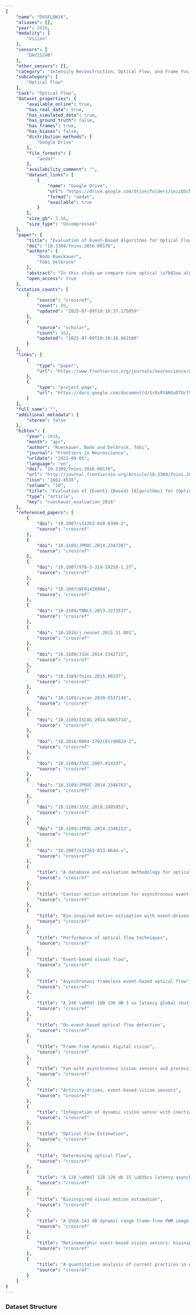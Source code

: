 ```yaml
---
{
    "name": "DVSFLOW16",
    "aliases": [],
    "year": 2016,
    "modality": [
        "Vision"
    ],
    "sensors": [
        "DAVIS240"
    ],
    "other_sensors": [],
    "category": "Intensity Reconstruction, Optical Flow, and Frame Fusion",
    "subcategory": [
        "Optical Flow"
    ],
    "task": "Optical Flow",
    "dataset_properties": {
        "available_online": true,
        "has_real_data": true,
        "has_simulated_data": true,
        "has_ground_truth": false,
        "has_frames": true,
        "has_biases": false,
        "distribution_methods": [
            "Google Drive"
        ],
        "file_formats": [
            "aedat"
        ],
        "availability_comment": "",
        "dataset_links": [
            {
                "name": "Google Drive",
                "url": "https://drive.google.com/drive/folders/1eizQScMSVgAZKokkovBc-teMhCqt5goL?usp=sharing",
                "format": "aedat",
                "available": true
            }
        ],
        "size_gb": 3.16,
        "size_type": "Uncompressed"
    },
    "paper": {
        "title": "Evaluation of Event-Based Algorithms for Optical Flow with Ground-Truth from Inertial Measurement Sensor",
        "doi": "10.3389/fnins.2016.00176",
        "authors": [
            "Bodo Rueckauer",
            "Tobi Delbruck"
        ],
        "abstract": "In this study we compare nine optical \ufb02ow algorithms that locally measure the \ufb02ow normal to edges according to accuracy and computation cost. In contrast to conventional, frame-based motion \ufb02ow algorithms, our open-source implementations compute optical \ufb02ow based on address-events from a neuromorphic Dynamic Vision Sensor (DVS). For this benchmarking we created a dataset of two synthesized and three real samples recorded from a 240 \u00d7 180 pixel Dynamic and Active-pixel Vision Sensor (DAVIS). This dataset contains events from the DVS as well as conventional frames to support testing state-of-the-art frame-based methods. We introduce a new source for the ground truth: In the special case that the perceived motion stems solely from a rotation of the vision sensor around its three camera axes, the true optical \ufb02ow can be estimated using gyro data from the inertial measurement unit integrated with the DAVIS camera. This provides a ground-truth to which we can compare algorithms that measure optical \ufb02ow by means of motion cues. An analysis of error sources led to the use of a refractory period, more accurate numerical derivatives and a Savitzky-Golay \ufb01lter to achieve signi\ufb01cant improvements in accuracy. Our pure Java implementations of two recently published algorithms reduce computational cost by up to 29\\% compared to the original implementations. Two of the algorithms introduced in this paper further speed up processing by a factor of 10 compared with the original implementations, at equal or better accuracy. On a desktop PC, they run in real-time on dense natural input recorded by a DAVIS camera.",
        "open_access": true
    },
    "citation_counts": [
        {
            "source": "crossref",
            "count": 80,
            "updated": "2025-07-09T10:10:37.175059"
        },
        {
            "source": "scholar",
            "count": 163,
            "updated": "2025-07-09T10:10:36.862580"
        }
    ],
    "links": [
        {
            "type": "paper",
            "url": "https://www.frontiersin.org/journals/neuroscience/articles/10.3389/fnins.2016.00176/full"
        },
        {
            "type": "project_page",
            "url": "https://docs.google.com/document/d/1r9sRYANGuDTUcfSSq-sL4sd79SfjHGNRul_10uztDaI/edit#heading=h.sbnu5gtazqjq"
        }
    ],
    "full_name": "",
    "additional_metadata": {
        "stereo": false
    },
    "bibtex": {
        "year": 2016,
        "month": "apr",
        "author": "Rueckauer, Bodo and Delbruck, Tobi",
        "journal": "Frontiers in Neuroscience",
        "urldate": "2023-09-05",
        "language": "en",
        "doi": "10.3389/fnins.2016.00176",
        "url": "http://journal.frontiersin.org/Article/10.3389/fnins.2016.00176/abstract",
        "issn": "1662-453X",
        "volume": "10",
        "title": "Evaluation of {Event}-{Based} {Algorithms} for {Optical} {Flow} with {Ground}-{Truth} from {Inertial} {Measurement} {Sensor}",
        "type": "article",
        "key": "rueckauer_evaluation_2016"
    },
    "referenced_papers": [
        {
            "doi": "10.1007/s11263-010-0390-2",
            "source": "crossref"
        },
        {
            "doi": "10.1109/JPROC.2014.2347207",
            "source": "crossref"
        },
        {
            "doi": "10.1007/978-3-319-19258-1_27",
            "source": "crossref"
        },
        {
            "doi": "10.1007/BF01420984",
            "source": "crossref"
        },
        {
            "doi": "10.1109/TNNLS.2013.2273537",
            "source": "crossref"
        },
        {
            "doi": "10.1016/j.neunet.2011.11.001",
            "source": "crossref"
        },
        {
            "doi": "10.1109/JSSC.2014.2342715",
            "source": "crossref"
        },
        {
            "doi": "10.3389/fnins.2015.00137",
            "source": "crossref"
        },
        {
            "doi": "10.1109/iscas.2010.5537149",
            "source": "crossref"
        },
        {
            "doi": "10.1109/ISCAS.2014.6865714",
            "source": "crossref"
        },
        {
            "doi": "10.1016/0004-3702(81)90024-2",
            "source": "crossref"
        },
        {
            "doi": "10.1109/JSSC.2007.914337",
            "source": "crossref"
        },
        {
            "doi": "10.1109/JPROC.2014.2346763",
            "source": "crossref"
        },
        {
            "doi": "10.1109/JSSC.2010.2085952",
            "source": "crossref"
        },
        {
            "doi": "10.1109/JPROC.2014.2346153",
            "source": "crossref"
        },
        {
            "doi": "10.1007/s11263-013-0644-x",
            "source": "crossref"
        },
        {
            "title": "A database and evaluation methodology for optical flow",
            "source": "crossref"
        },
        {
            "title": "Contour motion estimation for asynchronous event-driven cameras",
            "source": "crossref"
        },
        {
            "title": "Bio-inspired motion estimation with event-driven sensors",
            "source": "crossref"
        },
        {
            "title": "Performance of optical flow techniques",
            "source": "crossref"
        },
        {
            "title": "Event-based visual flow",
            "source": "crossref"
        },
        {
            "title": "Asynchronous frameless event-based optical flow",
            "source": "crossref"
        },
        {
            "title": "A 240 \u00d7 180 130 dB 3 us latency global shutter spatiotemporal vision sensor",
            "source": "crossref"
        },
        {
            "title": "On event-based optical flow detection",
            "source": "crossref"
        },
        {
            "title": "Frame-free dynamic digital vision",
            "source": "crossref"
        },
        {
            "title": "Fun with asynchronous vision sensors and processing",
            "source": "crossref"
        },
        {
            "title": "Activity-driven, event-based vision sensors",
            "source": "crossref"
        },
        {
            "title": "Integration of dynamic vision sensor with inertial measurement unit for electronically stabilized event-based vision",
            "source": "crossref"
        },
        {
            "title": "Optical Flow Estimation",
            "source": "crossref"
        },
        {
            "title": "Determining optical flow",
            "source": "crossref"
        },
        {
            "title": "A 128 \u00d7 128 120 db 15 \u03bcs latency asynchronous temporal contrast vision sensor",
            "source": "crossref"
        },
        {
            "title": "Bioinspired visual motion estimation",
            "source": "crossref"
        },
        {
            "title": "A QVGA 143 dB dynamic range frame-free PWM image sensor with lossless pixel-level video compression and time-domain CDS",
            "source": "crossref"
        },
        {
            "title": "Retinomorphic event-based vision sensors: bioinspired cameras with spiking output",
            "source": "crossref"
        },
        {
            "title": "A quantitative analysis of current practices in optical flow estimation and the principles behind them",
            "source": "crossref"
        }
    ]
}
---
```


### Dataset Structure
